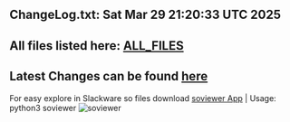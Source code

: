 ChangeLog.txt: Sat Mar 29 21:20:33 UTC 2025
---
All files listed here: [ALL_FILES](./AALL_FILES.md)
---
Latest Changes can be found [here](https://github.com/rizitis/Slackware64-Current-sofiles/compare/main%40%7B1day%7D...main)
---
For easy explore in Slackware so files download [soviewer App](https://github.com/rizitis/Slackware64-Current-sofiles/releases/download/20250127/soviewer) | Usage: python3 soviewer
![soviewer](https://github.com/rizitis/Slackware64-Current-sofiles/releases/download/20250127/soviewer.png)
